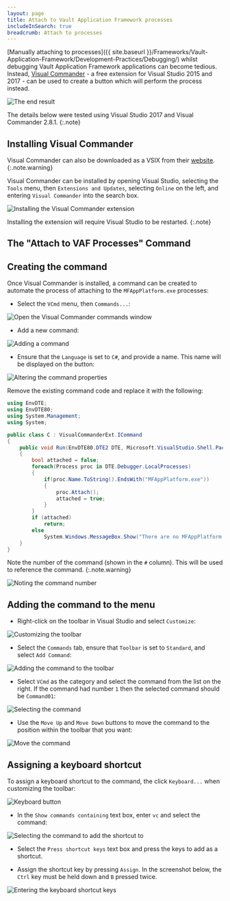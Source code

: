 ```yaml
---
layout: page
title: Attach to Vault Application Framework processes
includeInSearch: true
breadcrumb: Attach to processes
---
```


[Manually attaching to processes]({{ site.baseurl }}/Frameworks/Vault-Application-Framework/Development-Practices/Debugging/) whilst debugging Vault Application Framework applications can become tedious.  Instead, [Visual Commander](https://vlasovstudio.com/visual-commander/) - a free extension for Visual Studio 2015 and 2017 - can be used to create a button which will perform the process instead.

![The end result](output.png)

The details below were tested using Visual Studio 2017 and Visual Commander 2.8.1.
{:.note}

## Installing Visual Commander

Visual Commander can also be downloaded as a VSIX from their [website](https://vlasovstudio.com/visual-commander/).
{:.note.warning}

Visual Commander can be installed by opening Visual Studio, selecting the `Tools` menu, then `Extensions and Updates`, selecting `Online` on the left, and entering `Visual Commander` into the search box.

![Installing the Visual Commander extension](installing.png)

Installing the extension will require Visual Studio to be restarted.
{:.note}

## The "Attach to VAF Processes" Command

## Creating the command

Once Visual Commander is installed, a command can be created to automate the process of attaching to the `MFAppPlatform.exe` processes:

* Select the `VCmd` menu, then `Commands...`:

![Open the Visual Commander commands window](commands.png)

* Add a new command:

![Adding a command](add-command.png)

* Ensure that the `Language` is set to `C#`, and provide a name.  This name will be displayed on the button:

![Altering the command properties](command-properties.png)

Remove the existing command code and replace it with the following:

```csharp
using EnvDTE;
using EnvDTE80;
using System.Management;
using System;

public class C : VisualCommanderExt.ICommand
{
    public void Run(EnvDTE80.DTE2 DTE, Microsoft.VisualStudio.Shell.Package package) 
    {
        bool attached = false;
        foreach(Process proc in DTE.Debugger.LocalProcesses)
        {
            if(proc.Name.ToString().EndsWith("MFAppPlatform.exe"))
            {
                proc.Attach();
                attached = true;
            }
        }
        if (attached)
            return;
        else
            System.Windows.MessageBox.Show("There are no MFAppPlatform.exe processes to attach to.");
    }
}

```

Note the number of the command (shown in the `#` column).  This will be used to reference the command.
{:.note.warning}

![Noting the command number](command-number.png)

## Adding the command to the menu

* Right-click on the toolbar in Visual Studio and select `Customize`:

![Customizing the toolbar](customise-toolbar.png)

* Select the `Commands` tab, ensure that `Toolbar` is set to `Standard`, and select `Add Command`:

![Adding the command to the toolbar](add-command-to-toolbar.png)

* Select `VCmd` as the category and select the command from the list on the right.  If the command had number `1` then the selected command should be `Command01`:

![Selecting the command](select-command.png)

* Use the `Move Up` and `Move Down` buttons to move the command to the position within the toolbar that you want:

![Move the command](move-the-command.png)

## Assigning a keyboard shortcut

To assign a keyboard shortcut to the command, the click `Keyboard...` when customizing the toolbar:

![Keyboard button](keyboard-1.png)

* In the `Show commands containing` text box, enter `vc` and select the command:

![Selecting the command to add the shortcut to](shortcut1.png)

* Select the `Press shortcut keys` text box and press the keys to add as a shortcut.

* Assign the shortcut key by pressing `Assign`.  In the screenshot below, the `Ctrl` key must be held down and `B` pressed twice.

![Entering the keyboard shortcut keys](shortcut2.png)
